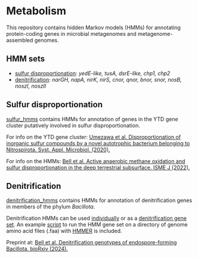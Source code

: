 # Metabolism
This repository contains hidden Markov models (HMMs) for annotating protein-coding genes in microbial metagenomes and metagenome-assembled genomes.

## HMM sets
* [sulfur disproportionation](https://github.com/emma-bell/metabolism/tree/main/sulfur_hmms): _yedE-like, tusA, dsrE-like, chp1, chp2_
* [denitrification](denitrification_hmms): _narGH, napA, nirK, nirS, cnor, qnor, bnor, snor, nosB, noszI, noszII_

## Sulfur disproportionation
[sulfur_hmms](https://github.com/emma-bell/metabolism/tree/main/sulfur_hmms) contains HMMs for annotation of genes in the YTD gene cluster putatively involved in sulfur disproportionation.

For info on the YTD gene cluster: [Umezawa et al. Disproportionation of inorganic sulfur compounds by a novel autotrophic bacterium belonging to Nitrospirota. Syst. Appl. Microbiol. (2020).](https://www.sciencedirect.com/science/article/pii/S0723202020300655)

For info on the HMMs: [Bell et al. Active anaerobic methane oxidation and sulfur disproportionation in the deep terrestrial subsurface. ISME J (2022).](https://www.nature.com/articles/s41396-022-01207-w)

## Denitrification
[denitrification_hmms](denitrification_hmms) contains HMMs for annotation of denitrification genes in members of the phylum _Bacillota_.

Denitrification HMMs can be used [individually](denitrification_hmms/3_HMMs_individual) or as a [denitrification gene set](denitrification_hmms/4_HMMs_concatenated). An example [script](denitrification_hmms/Denitrification_HMM_on_MAGs.sh) to run the HMM gene set on a directory of genome amino acid files (.faa) with [HMMER](http://hmmer.org) is included.

Preprint at: [Bell et al. Denitrification genotypes of endospore-forming Bacillota. bioRxiv (2024).](https://doi.org/10.1101/2024.05.17.594689)